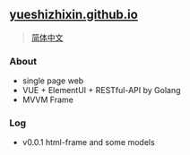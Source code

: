 ## [yueshizhixin.github.io](https://yueshizhixin.github.io)
>[简体中文](README.md)

### About
- single page web
- VUE + ElementUI + RESTful-API by Golang
- MVVM Frame

### Log
- v0.0.1 html-frame and some models
